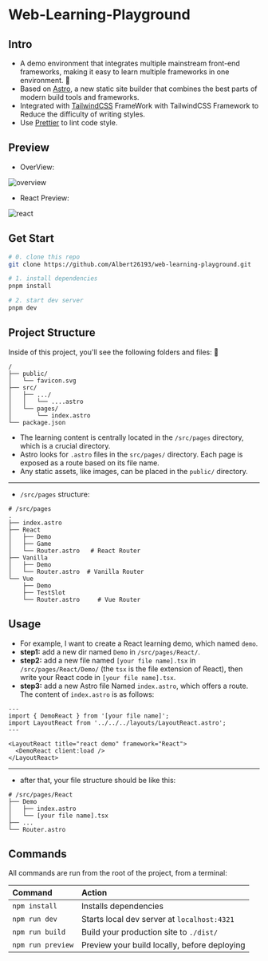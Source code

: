# Web-Learning-Playground

## Intro

- A demo environment that integrates multiple mainstream front-end frameworks, making it easy to learn multiple frameworks in one environment. 🍺️
- Based on [Astro](https://astro.build/), a new static site builder that combines the best parts of modern build tools and frameworks.
- Integrated with [TailwindCSS](https://tailwindcss.com/) FrameWork with TailwindCSS Framework to Reduce the difficulty of writing styles.
- Use [Prettier](https://prettier.io/) to lint code style.

## Preview

- OverView:

![overview](https://img-20221128.oss-cn-shanghai.aliyuncs.com/img-2023-05/202402261715369.png)

- React Preview:

![react](https://img-20221128.oss-cn-shanghai.aliyuncs.com/img-2023-05/202402261717728.png)

## Get Start

```sh
# 0. clone this repo
git clone https://github.com/Albert26193/web-learning-playground.git

# 1. install dependencies
pnpm install

# 2. start dev server
pnpm dev
```

## Project Structure

Inside of this project, you'll see the following folders and files: 🚀

```text
/
├── public/
│   └── favicon.svg
├── src/
│   ├── .../
│   │   └── ....astro
│   └── pages/
│       └── index.astro
└── package.json
```

- The learning content is centrally located in the `/src/pages` directory, which is a crucial directory.
- Astro looks for `.astro` files in the `src/pages/` directory. Each page is exposed as a route based on its file name.
- Any static assets, like images, can be placed in the `public/` directory.

---

- `/src/pages` structure:

```text
# /src/pages
.
├── index.astro
├── React
│   ├── Demo
│   ├── Game
│   └── Router.astro   # React Router
├── Vanilla
│   ├── Demo
│   └── Router.astro  # Vanilla Router
└── Vue
    ├── Demo
    ├── TestSlot
    └── Router.astro     # Vue Router
```

## Usage

- For example, I want to create a React learning demo, which named `demo`.
- **step1:** add a new dir named `Demo` in `/src/pages/React/`.
- **step2:** add a new file named `[your file name].tsx` in `/src/pages/React/Demo/` (the `tsx` is the file extension of React), then write your React code in `[your file name].tsx`.
- **step3:** add a new Astro file Named `index.astro`, which offers a route. The content of `index.astro` is as follows:

```tsx
---
import { DemoReact } from '[your file name]';
import LayoutReact from '../../../layouts/LayoutReact.astro';
---

<LayoutReact title="react demo" framework="React">
  <DemoReact client:load />
</LayoutReact>
```

---

- after that, your file structure should be like this:

```text
# /src/pages/React
├── Demo
│   ├── index.astro
│   └── [your file name].tsx
├── ...
└── Router.astro
```

## Commands

All commands are run from the root of the project, from a terminal:

| Command           | Action                                       |
| :---------------- | :------------------------------------------- |
| `npm install`     | Installs dependencies                        |
| `npm run dev`     | Starts local dev server at `localhost:4321`  |
| `npm run build`   | Build your production site to `./dist/`      |
| `npm run preview` | Preview your build locally, before deploying |
